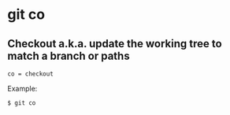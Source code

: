# git co

## Checkout a.k.a. update the working tree to match a branch or paths

```gitconfig
co = checkout
```

Example:

```sh
$ git co
```
